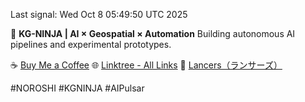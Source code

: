 Last signal: Wed Oct  8 05:49:50 UTC 2025

🚀 **KG-NINJA | AI × Geospatial × Automation**
Building autonomous AI pipelines and experimental prototypes.

☕ [Buy Me a Coffee](https://www.buymeacoffee.com/kgninja)
🌐 [Linktree - All Links](https://linktr.ee/kgkk)
💼 [Lancers（ランサーズ）](https://www.lancers.jp/profile/KGKGKG)

#NOROSHI #KGNINJA #AIPulsar
